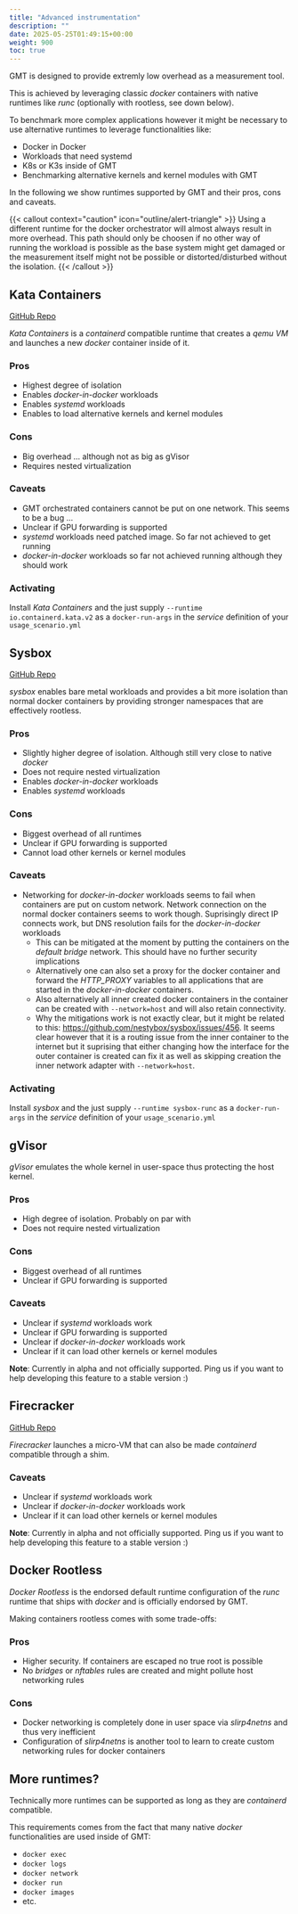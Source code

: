 ```yaml
---
title: "Advanced instrumentation"
description: ""
date: 2025-05-25T01:49:15+00:00
weight: 900
toc: true
---
```


GMT is designed to provide extremly low overhead as a measurement tool.

This is achieved by leveraging classic *docker* containers with native runtimes like *runc* (optionally with rootless, see down below).

To benchmark more complex applications however it might be necessary to use alternative
runtimes to leverage functionalities like:

- Docker in Docker
- Workloads that need systemd
- K8s or K3s inside of GMT
- Benchmarking alternative kernels and kernel modules with GMT

In the following we show runtimes supported by GMT and their pros, cons and caveats.

{{< callout context="caution" icon="outline/alert-triangle" >}}
Using a different runtime for the docker orchestrator will almost always result in more overhead. This path should only be choosen if no other way of running the workload is possible as the base system might get damaged or the measurement itself might not be possible or distorted/disturbed without the isolation.
{{< /callout >}}

## Kata Containers

[GitHub Repo](https://github.com/kata-containers/kata-containers/)

*Kata Containers* is a *containerd* compatible runtime that creates a *qemu VM* and launches a new *docker* container inside of it.

### Pros

- Highest degree of isolation
- Enables *docker-in-docker* workloads
- Enables *systemd* workloads
- Enables to load alternative kernels and kernel modules

### Cons

- Big overhead ... although not as big as gVisor
- Requires nested virtualization

### Caveats

- GMT orchestrated containers cannot be put on one network. This seems to be a bug ...
- Unclear if GPU forwarding is supported
- *systemd* workloads need patched image. So far not achieved to get running
- *docker-in-docker* workloads so far not achieved running although they should work

### Activating

Install *Kata Containers* and the just supply `--runtime io.containerd.kata.v2` as a `docker-run-args` in the *service* definition of your `usage_scenario.yml`

## Sysbox

[GitHub Repo](https://github.com/nestybox/sysbox)

*sysbox* enables bare metal workloads and provides a bit more isolation than normal docker containers by providing stronger namespaces that are effectively rootless.

### Pros

- Slightly higher degree of isolation. Although still very close to native *docker*
- Does not require nested virtualization
- Enables *docker-in-docker* workloads
- Enables *systemd* workloads

### Cons

- Biggest overhead of all runtimes
- Unclear if GPU forwarding is supported
- Cannot load other kernels or kernel modules

### Caveats

- Networking for *docker-in-docker* workloads seems to fail when containers are put on custom network. Network connection on the normal docker containers seems to work though. Suprisingly direct IP connects work, but DNS resolution fails for the *docker-in-docker* workloads
  - This can be mitigated at the moment by putting the containers on the *default bridge* network. This should have no further security implications
  - Alternatively one can also set a proxy for the docker container and forward the *HTTP_PROXY* variables to all applications that are started in the *docker-in-docker* containers.
  - Also alternatively all inner created docker containers in the container can be created with `--network=host` and will also retain connectivity.
  - Why the mitigations work is not exactly clear, but it might be related to this: https://github.com/nestybox/sysbox/issues/456. It seems clear however that it is a routing issue from the inner container to the internet but it suprising that either changing how the interface for the outer container is created can fix it as well as skipping creation the inner network adapter with `--network=host`.

### Activating

Install *sysbox* and the just supply `--runtime sysbox-runc` as a `docker-run-args` in the *service* definition of your `usage_scenario.yml`

## gVisor

*gVisor* emulates the whole kernel in user-space thus protecting the host kernel.

### Pros

- High degree of isolation. Probably on par with
- Does not require nested virtualization

### Cons

- Biggest overhead of all runtimes
- Unclear if GPU forwarding is supported

### Caveats

- Unclear if *systemd* workloads work
- Unclear if GPU forwarding is supported
- Unclear if *docker-in-docker* workloads work
- Unclear if it can load other kernels or kernel modules

**Note**: Currently in alpha and not officially supported. Ping us if you want to help developing this feature to a stable version :)

## Firecracker

[GitHub Repo](https://github.com/firecracker-microvm/firecracker-containerd)

*Firecracker* launches a micro-VM that can also be made *containerd* compatible through a shim.

### Caveats

- Unclear if *systemd* workloads work
- Unclear if *docker-in-docker* workloads work
- Unclear if it can load other kernels or kernel modules

**Note**: Currently in alpha and not officially supported. Ping us if you want to help developing this feature to a stable version :)

## Docker Rootless

*Docker Rootless* is the endorsed default runtime configuration of the *runc* runtime that ships with *docker* and is officially endorsed by GMT.

Making containers rootless comes with some trade-offs:

### Pros

- Higher security. If containers are escaped no true root is possible
- No *bridges* or *nftables* rules are created and might pollute host networking rules

### Cons

- Docker networking is completely done in user space via *slirp4netns* and thus very inefficient
- Configuration of *slirp4netns* is another tool to learn to create custom networking rules for docker containers

## More runtimes?

Technically more runtimes can be supported as long as they are *containerd* compatible.

This requirements comes from the fact that many native *docker* functionalities are used inside of GMT:

- `docker exec`
- `docker logs`
- `docker network`
- `docker run`
- `docker images`
- etc.
